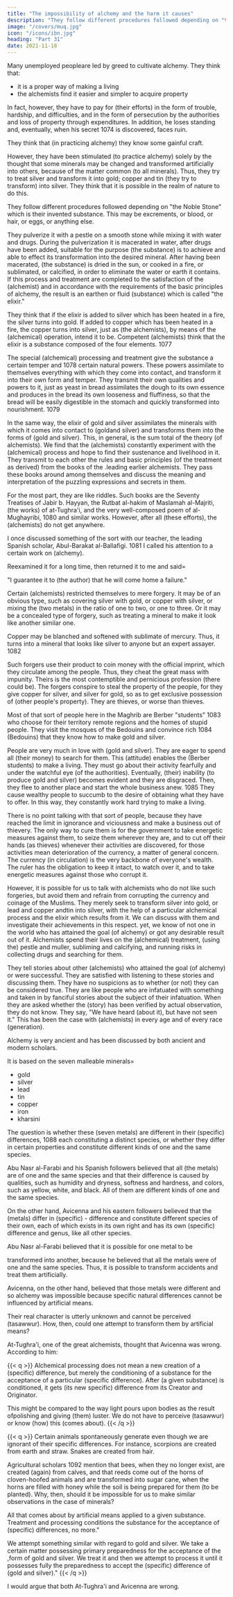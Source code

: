 ```yaml
---
title: "The impossibility of alchemy and the harm it causes"
description: "They follow different procedures followed depending on "the Noble Stone" which is their invented substance. This may be excrements, or blood, or hair, or eggs, or anything else."
image: "/covers/muq.jpg"
icon: "/icons/ibn.jpg"
heading: "Part 31"
date: 2021-11-18
---
```




<!-- The harm that arises from practicing it. 1071 -->

Many unemployed people<!--  who are unable to earn their living 1072  -->are led by greed to cultivate alchemy. They think that:
- it is a proper way of making a living
- the alchemists find it easier and simpler to acquire property

In fact, however, they have to pay for (their efforts) in the form of trouble, hardship, and difficulties, and in the form of
persecution by the authorities and loss of property through expenditures. In addition, he <!-- 1073 --> loses standing and, eventually, when his secret 1074 is discovered, faces ruin.

They think that (in practicing alchemy) they know some gainful craft.

However, they have been stimulated (to practice alchemy) solely by the thought that some minerals may be changed and transformed artificially into others, because of the matter common (to all minerals). Thus, they try to treat silver and transform it into gold; copper and tin (they try to transform) into silver. They think that it is possible in the realm of nature to do this.

They follow different procedures followed depending on "the Noble Stone" which is their invented substance. This may be excrements, or blood, or hair, or eggs, or anything else. <!-- 1076 -->

<!-- the  by (the alchemists). These depend
on the different opinions held concerning the character and form of the (alchemical)
treatment and concerning the substance invented 1075 for the treatment and which
they call "."  -->

They pulverize it with a pestle on a smooth stone while mixing it with water and drugs. During the pulverization it is macerated in water, after drugs have been added, suitable for the purpose (the substance) is to achieve and able to effect its transformation into the desired mineral. After having been macerated, (the
substance) is dried in the sun, or cooked in a fire, or sublimated, or calcified, in order to eliminate the water or earth it contains. If this process and treatment are completed to the satisfaction of the (alchemist) and in accordance with the requirements of the basic principles of alchemy, the result is an earthen or fluid
(substance) which is called "the elixir." 

They think that if the elixir is added to silver which has been heated in a fire, the silver turns into gold. If added to copper which has been heated in a fire, the copper turns into silver, just as (the alchemists), by means of the (alchemical) operation, intend it to be. Competent (alchemists) think that the elixir is a substance composed of the
four elements. 1077 

The special (alchemical) processing and treatment give the substance a certain temper and 1078 certain natural powers. These powers assimilate to themselves everything with which they come into contact, and transform it into their own form and temper. They transmit their own qualities and powers to it, just as yeast in bread assimilates the dough to its own essence and produces in the bread its own looseness and fluffiness, so that the bread will be easily digestible in the
stomach and quickly transformed into nourishment. 1079 

In the same way, the elixir of gold and silver assimilates the minerals with which it comes into contact to (goldand silver) and transforms them into the forms of (gold and silver). This, in general, is the sum total of the theory (of alchemists). We find that the (alchemists) constantly experiment with the (alchemical) process and hope to find their sustenance and livelihood in it. They transmit to each other the rules and basic principles (of the treatment as derived) from the books of the .leading earlier alchemists. They pass these books around among themselves and discuss the meaning and interpretation of the puzzling expressions and secrets in them. 


For the most part, they are like riddles. Such books are the Seventy Treatises of Jabir b. Hayyan, the Rutbat al-hakim of Maslamah al-Majriti, (the works) of at-Tughra'i, and the very well-composed poem of al-Mughayribi, 1080 and similar works. However, after all (these efforts), the (alchemists) do not get anywhere.

I once discussed something of the sort with our teacher, the leading Spanish scholar, Abul-Barakat al-Ballafigi. 1081 I called his attention to a certain work on (alchemy). 

Reexamined it for a long time, then returned it to me and said= 

"I guarantee it to (the author) that he will come home a failure."

Certain (alchemists) restricted themselves to mere forgery. It may be of an obvious type, such as covering silver with gold, or copper with silver, or mixing the
(two metals) in the ratio of one to two, or one to three. Or it may be a concealed type of forgery, such as treating a mineral to make it look like another similar one. 

Copper may be blanched and softened with sublimate of mercury.
Thus, it turns into a mineral that looks like silver to anyone but an expert
assayer. 1082

Such forgers use their product to coin money with the official imprint, which
they circulate among the people. Thus, they cheat the great mass with impunity.
Theirs is the most contemptible and pernicious profession (there could be). The
forgers conspire to steal the property of the people, for they give copper for silver,
and silver for gold, so as to get exclusive possession of (other people's property).
They are thieves, or worse than thieves.

Most of that sort of people here in the Maghrib are Berber "students" 1083 who choose for their territory remote regions and the homes of stupid people. They visit the mosques of the Bedouins and convince rich 1084 (Bedouins) that they know how to make gold and silver. 

People are very much in love with (gold and silver). They are eager to spend all (their money) to search for them. This (attitude) enables the (Berber students) to make a living. They must go about their activity fearfully and under the watchful eye (of the authorities). Eventually, (their) inability (to produce gold and silver) becomes evident and they are disgraced. Then, they flee to another place and start the whole business anew. 1085 They cause wealthy people to succumb to the desire of obtaining what they have to offer. In this way, they constantly work hard trying to make a living.

There is no point talking with that sort of people, because they have reached the limit in ignorance and viciousness and make a business out of thievery. The only way to cure them is for the government to take energetic measures against them, to
seize them wherever they are, and to cut off their hands (as thieves) whenever their activities are discovered, for those activities mean deterioration of the currency, a matter of general concern. The currency (in circulation) is the very backbone of everyone's wealth. The ruler has the obligation to keep it intact, to watch over it, and
to take energetic measures against those who corrupt it.

However, it is possible for us to talk with alchemists who do not like such forgeries, but avoid them and refrain from corrupting the currency and coinage of the Muslims. They merely seek to transform silver into gold, or lead and copper andtin into silver, with the help of a particular alchemical process and the elixir which results from it. We can discuss with them and investigate their achievements in this
respect. yet, we know of not one in the world who has attained the goal (of
alchemy) or got any desirable result out of it. Alchemists spend their lives on the
(alchemical) treatment, (using the) pestle and muller, subliming and calcifying, and
running risks in collecting drugs and searching for them. 

They tell stories about other (alchemists) who attained the goal (of alchemy) or were successful. They are
satisfied with listening to these stories and discussing them. They have no suspicions
as to whether (or not) they can be considered true. They are like people who are
infatuated with something and taken in by fanciful stories about the subject of their
infatuation. When they are asked whether the (story) has been verified by actual
observation, they do not know. They say, "We have heard (about it), but have not
seen it." This has been the case with (alchemists) in every age and of every race
(generation).

Alchemy is very ancient and has been discussed by both ancient and modern scholars. 

It is based on the seven malleable minerals= 
- gold
- silver
- lead
- tin
- copper
- iron
- kharsini

The question is whether these (seven metals) are different in their (specific) differences, 1088 each constituting a distinct species, or whether they
differ in certain properties and constitute different kinds of one and the same species.

Abu Nasr al-Farabi and his Spanish followers believed that all (the metals) are of one and the same species and that their difference is caused by qualities, such as humidity and dryness, softness and hardness, and colors, such as yellow, white, and black. All of them are different kinds of one and the same species.

On the other hand, Avicenna and his eastern followers believed that the (metals) differ in (specific) - difference and constitute different species of their own, each of which exists in its own right and has its own (specific) difference and genus, like all other species.

<!-- On the strength of his opinion that all (the metals) are of one and the same species,  -->Abu Nasr al-Farabi believed that it is possible for one metal to be
transformed into another, because he believed that all the metals were of one and the same species. Thus, it is possible to transform accidents and treat them artificially. <!-- From this point of view, he considered alchemy possible and easy. 1089 -->

Avicenna, on the other hand, believed that those metals were different and so alchemy was impossible because specific natural differences cannot be influenced by artificial means.

Their real character is utterly unknown and cannot be perceived (tasawwur). How, then, could one attempt to transform them by artificial means?

<!-- on the strength of his opinion that (all the metals) belong to different species, assumed that the existence of alchemy must be
denied and is impossible. 1090 His assumption is based on the fact that 
They are created by the Creator
and Determiner of things, God Almighty.  -->

At-Tughra'i, one of the great alchemists, thought that Avicenna was wrong. According to him:

{{< q >}}
Alchemical processing does not mean a new creation of a (specific) difference, but merely the conditioning of a substance for the acceptance of a particular (specific difference). After (a given substance) is conditioned, it gets (its new specific) difference from its Creator and Originator.

This might be compared to the way light pours upon bodies as the result ofpolishing and giving (them) luster. We do not have to perceive (tasawwur) or know
(how) this (comes about).
{{< /q >}}


{{< q >}}
Certain animals spontaneously generate even though we are ignorant of their specific differences. For instance, scorpions are created from earth and straw. Snakes are created from hair. 

Agricultural scholars 1092 mention that bees, when they no longer exist, are created (again) from calves, and that reeds come out of the horns of cloven-hoofed animals and are transformed into sugar cane, when the horns are filled with honey while the soil is being prepared for them (to be planted). Why, then, should it be impossible for us to make similar observations in the case of <!-- 1093 --> minerals? 

All that comes about by artificial means applied to a given substance. Treatment and processing conditions the substance for the acceptance of (specific) differences, no  more."

We attempt something similar with regard to gold and silver. We take a certain matter possessing primary preparedness for the
acceptance of the ,form of gold and silver. We treat it and then we attempt to process it until it possesses fully the preparedness to accept the (specific) difference
of (gold and silver)."
{{< /q >}}

<!-- This is the gist of at-Tughra'i's discussion. He is right in his refutation of
Avicenna.
We, however, have another starting point for refuting the alchemists. It
shows that the existence of alchemy is impossible and that the assumptions of all
(who defend alchemy), not only those of , 1094 are - wrong -->

I would argue that both At-Tughra'i and Avicenna are wrong. 

